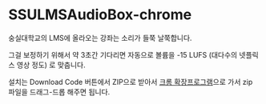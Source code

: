 ﻿# SSULMSAudioBox-chrome
 
숭실대학교의 LMS에 올라오는 강좌는 소리가 들쭉 날쭉합니다.

그걸 보정하기 위해서 약 3초간 기다리면 자동으로 볼륨을 -15 LUFS (대다수의 넷플릭스 영상 정도) 로 맞춥니다.

설치는 Download Code 버튼에서 ZIP으로 받아서 [크롬 확장프로그램](chrome://extensions/)으로 가서 zip 파일을 드래그-드롭 해주면 됩니다.
